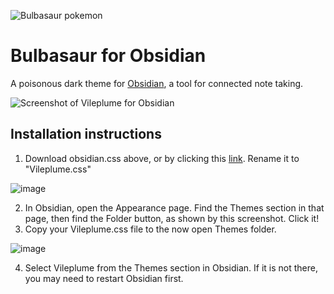 ![Bulbasaur pokemon](https://archives.bulbagarden.net/media/upload/1/19/Ash_Bulbasaur.png)

# Bulbasaur for Obsidian
A poisonous dark theme for [Obsidian](https://obsidian.md/), a tool for connected note taking.

![Screenshot of Vileplume for Obsidian](https://raw.githubusercontent.com/hungsu/vileplume-obsidian/main/Vileplume.png)

## Installation instructions

1. Download obsidian.css above, or by clicking this [link](https://raw.githubusercontent.com/hungsu/vileplume-obsidian/main/obsidian.css). Rename it to "Vileplume.css"

![image](https://user-images.githubusercontent.com/1990680/111409228-c21e1d00-8693-11eb-8ec3-e789d70812e6.png)

2. In Obsidian, open the Appearance page. Find the Themes section in that page, then find the Folder button, as shown by this screenshot. Click it!
3. Copy your Vileplume.css file to the now open Themes folder.

![image](https://user-images.githubusercontent.com/1990680/111409369-0f9a8a00-8694-11eb-9a60-5b00e054eee7.png)

4. Select Vileplume from the Themes section in Obsidian. If it is not there, you may need to restart Obsidian first.
